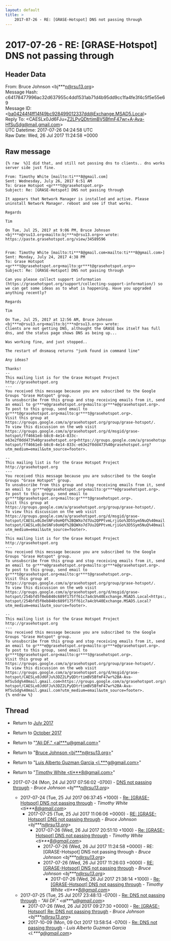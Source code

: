 ```yaml
---
layout: default
title: >
    2017-07-26 - RE: [GRASE-Hotspot] DNS not passing through
---
```


# 2017-07-26 - RE: [GRASE-Hotspot] DNS not passing through

## Header Data

From: Bruce Johnson \<bj***n@rsu13.org\><br>
Message Hash: c64178477996ac32d637955c4dd1531ab71d4b95dd9cc1fa4fe3f4c5f5e55e69<br>
Message ID: \<ba04244f4ff14f49bc928499012337dd@Exchange.MSAD5.Local\><br>
Reply To: \<CAESLx0Jd6FJu=Z2LPyQDtrtimBV5BfmF47wr+A-Ava-HfSuSdg@mail.gmail.com\><br>
UTC Datetime: 2017-07-26 04:24:58 UTC<br>
Raw Date: Wed, 26 Jul 2017 11:24:58 +0000<br>

## Raw message

```
{% raw  %}I did that, and still not passing dns to clients.. dns works server side just fine.

From: Timothy White [mailto:ti***8@gmail.com]
Sent: Wednesday, July 26, 2017 6:51 AM
To: Grase Hotspot <gr***t@grasehotspot.org>
Subject: Re: [GRASE-Hotspot] DNS not passing through

It appears that Network Manager is installed and active. Please uninstall Network Manager. reboot and see if that works.

Regards

Tim

On Tue, Jul 25, 2017 at 9:06 PM, Bruce Johnson <bj***n@rsu13.org<mailto:bj***n@rsu13.org>> wrote:
https://paste.grasehotspot.org/view/34589596


From: Timothy White [mailto:ti***8@gmail.com<mailto:ti***8@gmail.com>]
Sent: Monday, July 24, 2017 4:38 PM
To: Grase Hotspot <gr***t@grasehotspot.org<mailto:gr***t@grasehotspot.org>>
Subject: Re: [GRASE-Hotspot] DNS not passing through

Can you please collect support information (https://grasehotspot.org/support/collecting-support-information/) so we can get some ideas as to what is happening. Have you upgraded anything recently?

Regards

Tim

On Tue, Jul 25, 2017 at 12:56 AM, Bruce Johnson <bj***n@rsu13.org<mailto:bj***n@rsu13.org>> wrote:
Clients are not getting DNS, althought the GRASE box itself has full dns, and the status page shows DNS as being up...

Was working fine, and just stopped..

The restart of dnsmasq returns "junk found in command line"

Any ideas?

Thanks!
--
This mailing list is for the Grase Hotspot Project http://grasehotspot.org
---
You received this message because you are subscribed to the Google Groups "Grase Hotspot" group.
To unsubscribe from this group and stop receiving emails from it, send an email to gr***e@grasehotspot.org<mailto:gr***e@grasehotspot.org>.
To post to this group, send email to gr***t@grasehotspot.org<mailto:gr***t@grasehotspot.org>.
Visit this group at https://groups.google.com/a/grasehotspot.org/group/grase-hotspot/.
To view this discussion on the web visit https://groups.google.com/a/grasehotspot.org/d/msgid/grase-hotspot/ff4661e8-b8c0-4e14-833c-e63e2f0dd473%40grasehotspot.org<https://groups.google.com/a/grasehotspot.org/d/msgid/grase-hotspot/ff4661e8-b8c0-4e14-833c-e63e2f0dd473%40grasehotspot.org?utm_medium=email&utm_source=footer>.

--
This mailing list is for the Grase Hotspot Project http://grasehotspot.org
---
You received this message because you are subscribed to the Google Groups "Grase Hotspot" group.
To unsubscribe from this group and stop receiving emails from it, send an email to gr***e@grasehotspot.org<mailto:gr***e@grasehotspot.org>.
To post to this group, send email to gr***t@grasehotspot.org<mailto:gr***t@grasehotspot.org>.
Visit this group at https://groups.google.com/a/grasehotspot.org/group/grase-hotspot/.
To view this discussion on the web visit https://groups.google.com/a/grasehotspot.org/d/msgid/grase-hotspot/CAESLx0LOeSNFs0oHQf%2BQWXo7d7Uu2QPPtvmLrjiGo%3D5Sym5NuQ%40mail.gmail.com<https://groups.google.com/a/grasehotspot.org/d/msgid/grase-hotspot/CAESLx0LOeSNFs0oHQf%2BQWXo7d7Uu2QPPtvmLrjiGo%3D5Sym5NuQ%40mail.gmail.com?utm_medium=email&utm_source=footer>.
--
This mailing list is for the Grase Hotspot Project http://grasehotspot.org
---
You received this message because you are subscribed to the Google Groups "Grase Hotspot" group.
To unsubscribe from this group and stop receiving emails from it, send an email to gr***e@grasehotspot.org<mailto:gr***e@grasehotspot.org>.
To post to this group, send email to gr***t@grasehotspot.org<mailto:gr***t@grasehotspot.org>.
Visit this group at https://groups.google.com/a/grasehotspot.org/group/grase-hotspot/.
To view this discussion on the web visit https://groups.google.com/a/grasehotspot.org/d/msgid/grase-hotspot/254bfd5f0eb840c689f175ff61c7a4cb%40Exchange.MSAD5.Local<https://groups.google.com/a/grasehotspot.org/d/msgid/grase-hotspot/254bfd5f0eb840c689f175ff61c7a4cb%40Exchange.MSAD5.Local?utm_medium=email&utm_source=footer>.

--
This mailing list is for the Grase Hotspot Project http://grasehotspot.org
---
You received this message because you are subscribed to the Google Groups "Grase Hotspot" group.
To unsubscribe from this group and stop receiving emails from it, send an email to gr***e@grasehotspot.org<mailto:gr***e@grasehotspot.org>.
To post to this group, send email to gr***t@grasehotspot.org<mailto:gr***t@grasehotspot.org>.
Visit this group at https://groups.google.com/a/grasehotspot.org/group/grase-hotspot/.
To view this discussion on the web visit https://groups.google.com/a/grasehotspot.org/d/msgid/grase-hotspot/CAESLx0Jd6FJu%3DZ2LPyQDtrtimBV5BfmF47wr%2BA-Ava-HfSuSdg%40mail.gmail.com<https://groups.google.com/a/grasehotspot.org/d/msgid/grase-hotspot/CAESLx0Jd6FJu%3DZ2LPyQDtrtimBV5BfmF47wr%2BA-Ava-HfSuSdg%40mail.gmail.com?utm_medium=email&utm_source=footer>.
{% endraw %}
```

## Thread

+ Return to [July 2017](/archive/2017/07)
+ Return to [October 2017](/archive/2017/10)

+ Return to "["Ali DF." <al***u<span>@</span>gmail.com>](/authors/al___u_at_gmail_com)"
+ Return to "[Bruce Johnson <bj***n<span>@</span>rsu13.org>](/authors/bj___n_at_rsu13_org)"
+ Return to "[Luis Alberto Guzman Garcia <l.***g<span>@</span>gmail.com>](/authors/l____g_at_gmail_com)"
+ Return to "[Timothy White <ti***8<span>@</span>gmail.com>](/authors/ti___8_at_gmail_com)"

+ 2017-07-24 (Mon, 24 Jul 2017 07:56:02 -0700) - [DNS not passing through](/archive/2017/07/cdb7a9c4333a98ebec3c8e821485bb2d3ebaae3ffdf7b05061dab9a697c3ce83) - _Bruce Johnson \<bj***n@rsu13.org\>_
  + 2017-07-24 (Tue, 25 Jul 2017 06:37:45 +1000) - [Re: [GRASE-Hotspot] DNS not passing through](/archive/2017/07/8d27a19e6751471b6d498cca6580544acc7ac61ae7762d187412ba696ef21f25) - _Timothy White \<ti***8@gmail.com\>_
    + 2017-07-25 (Tue, 25 Jul 2017 11:06:06 +0000) - [RE: [GRASE-Hotspot] DNS not passing through](/archive/2017/07/57c01a2cf4b7b2edca7f33013c06a6b56b79c8c3dcb155d6002c9b11f27a3090) - _Bruce Johnson \<bj***n@rsu13.org\>_
      + 2017-07-26 (Wed, 26 Jul 2017 20:51:10 +1000) - [Re: [GRASE-Hotspot] DNS not passing through](/archive/2017/07/25b9c76475f7a46b87df7fb5f0f4a5020c8e2cf7ee5c7e73455fbb523a84b112) - _Timothy White \<ti***8@gmail.com\>_
        + 2017-07-26 (Wed, 26 Jul 2017 11:24:58 +0000) - RE: [GRASE-Hotspot] DNS not passing through - _Bruce Johnson \<bj***n@rsu13.org\>_
        + 2017-07-26 (Wed, 26 Jul 2017 11:26:03 +0000) - [RE: [GRASE-Hotspot] DNS not passing through](/archive/2017/07/6150407a365d443579bb628766f84766b6646227affc745a4b6c027bfc6ce3a1) - _Bruce Johnson \<bj***n@rsu13.org\>_
          + 2017-07-26 (Wed, 26 Jul 2017 21:38:14 +1000) - [Re: [GRASE-Hotspot] DNS not passing through](/archive/2017/07/0d56db37953115bdc2f361e911ff1d64b07c02ca340cb7daee4d0f3161753a4a) - _Timothy White \<ti***8@gmail.com\>_
  + 2017-07-25 (Tue, 25 Jul 2017 23:48:13 -0700) - [Re: DNS not passing through](/archive/2017/07/15fe4cb59284b81ecb48f57144e97c075bd990324fa91843051f6f32d7821c9d) - _"Ali DF." \<al***u@gmail.com\>_
    + 2017-07-26 (Wed, 26 Jul 2017 09:27:30 +0000) - [Re: [GRASE-Hotspot] Re: DNS not passing through](/archive/2017/07/f85f173b1676a05cb35413dcb2d6a592d73f33bdb700d261dd761696d2f0a855) - _Bruce Johnson \<bj***n@rsu13.org\>_
    + 2017-10-09 (Mon, 09 Oct 2017 13:58:54 -0700) - [Re: DNS not passing through](/archive/2017/10/13a1a646fe42a057f1d80a858c49cc1e9bf5004d7ec5bada4d4cab44345aedaf) - _Luis Alberto Guzman Garcia \<l.***g@gmail.com\>_

